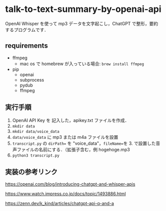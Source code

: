 # talk-to-text-summary-by-openai-api

OpenAI Whisper を使って mp3 データを文字起こし，ChatGPT で整形，要約するプログラムです．

## requirements

- ffmpeg
  - mac os で homebrew が入っている場合: `brew install ffmpeg`
- pip
  - openai
  - subprocess
  - pydub
  - ffmpeg

## 実行手順

1. OpenAI API Key を 記入した，apikey.txt ファイルを作成．
2. `mkdir data`
3. `mkdir data/voice_data`
4. `data/voice_data` に mp3 または m4a ファイルを設置
5. `transcript.py` の `dirPath=` を "voice_data"，`fileName=`を 3. で設置した音声ファイルの名前にする．（拡張子含む，例 hogehoge.mp3
6. `python3 transcript.py`

## 実装の参考リンク

https://openai.com/blog/introducing-chatgpt-and-whisper-apis

https://www.watch.impress.co.jp/docs/topic/1493886.html

https://zenn.dev/k_kind/articles/chatgpt-api-q-and-a
